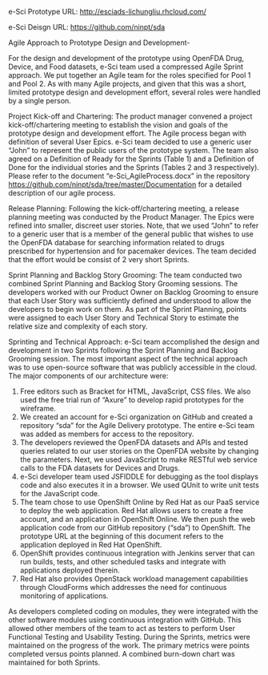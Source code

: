 e-Sci Prototype URL: http://esciads-lichungliu.rhcloud.com/

e-Sci Deisgn URL: https://github.com/ninpt/sda


Agile Approach to Prototype Design and Development-

For the design and development of the prototype using OpenFDA Drug, Device, and Food datasets, e-Sci team used a compressed Agile Sprint approach.  We put together an Agile team for the roles specified for Pool 1 and Pool 2. As with many Agile projects, and given that this was a short, limited prototype design and development effort, several roles were handled by a single person.  

Project Kick-off and Chartering:  The product manager convened a project kick-off/chartering meeting to establish the vision and goals of the prototype design and development effort. The Agile process began with definition of several User Epics.  e-Sci team decided to use a generic user “John” to represent the public users of the prototype system. The team also agreed on a Definition of Ready for the Sprints (Table 1) and a Definition of Done for the individual stories and the Sprints (Tables 2 and 3 respectively).  Please refer to the document “e-Sci_AgileProcess.docx” in the repository https://github.com/ninpt/sda/tree/master/Documentation for a detailed description of our agile process.

Release Planning: Following the kick-off/chartering meeting, a release planning meeting was conducted by the Product Manager. The Epics were refined into smaller, discreet user stories.  Note, that we used “John” to refer to a generic user that is a member of the general public that wishes to use the OpenFDA database for searching information related to drugs prescribed for hypertension and for pacemaker devices.  The team decided that the effort would be consist of 2 very short Sprints.

Sprint Planning and Backlog Story Grooming:  The team conducted two combined Sprint Planning and Backlog Story Grooming sessions.  The developers worked with our Product Owner on Backlog Grooming to ensure that each User Story was sufficiently defined and understood to allow the developers to begin work on them.  As part of the Sprint Planning, points were assigned to each User Story and Technical Story to estimate the relative size and complexity of each story.

Sprinting and Technical Approach:  e-Sci team accomplished the design and development in two Sprints following the Sprint Planning and Backlog Grooming session.  The most important aspect of the technical approach was to use open-source software that was publicly accessible in the cloud. The major components of our architecture were:
1)	Free editors such as Bracket for HTML, JavaScript, CSS files. We also used the free trial run of “Axure” to develop rapid prototypes for the wireframe.
2)	We created an account for e-Sci organization on GitHub and created a repository “sda” for the Agile Delivery prototype. The entire e-Sci team was added as members for access to the repository.
3)	The developers reviewed the OpenFDA datasets and APIs and tested queries related to our user stories on the OpenFDA website by changing the parameters. Next, we used JavaScript to make RESTful web service calls to the FDA datasets for Devices and Drugs.
4)	e-Sci developer team used JSFIDDLE for debugging as the tool displays code and also executes it in a browser. We used QUnit to write unit tests for the JavaScript code.
5)	The team chose to use OpenShift Online by Red Hat as our PaaS service to deploy the web application. Red Hat allows users to create a free account, and an application in OpenShift Online. We then push the web application code from our GitHub repository (“sda”) to OpenShift. The prototype URL at the beginning of this document refers to the application deployed in Red Hat OpenShift.
6)	OpenShift provides continuous integration with Jenkins server that can run builds, tests, and other scheduled tasks and integrate with applications deployed therein.
7)	Red Hat also provides OpenStack workload management capabilities through CloudForms which addresses the need for continuous monitoring of applications.

As developers completed coding on modules, they were integrated with the other software modules using continuous integration with GitHub.  This allowed other members of the team to act as testers to perform User Functional Testing and Usability Testing.
During the Sprints, metrics were maintained on the progress of the work.  The primary metrics were points completed versus points planned.  A combined burn-down chart was maintained for both Sprints. 

